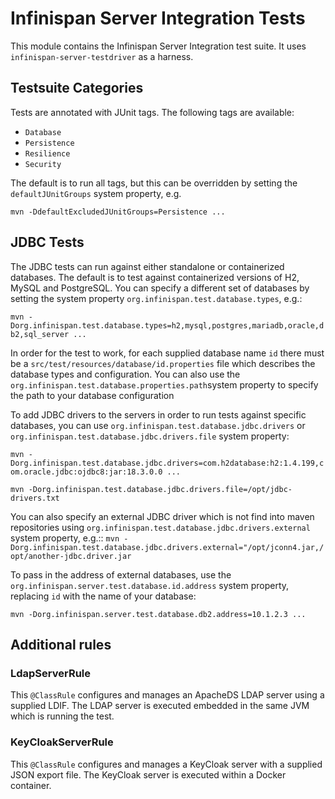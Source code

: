 Infinispan Server Integration Tests
========

This module contains the Infinispan Server Integration test suite. It uses `infinispan-server-testdriver` as a harness.

## Testsuite Categories

Tests are annotated with JUnit tags. The following tags are available:

* `Database`
* `Persistence`
* `Resilience`
* `Security`

The default is to run all tags, but this can be overridden by setting the `defaultJUnitGroups` system property, e.g.

`mvn -DdefaultExcludedJUnitGroups=Persistence ...`

## JDBC Tests

The JDBC tests can run against either standalone or containerized databases. 
The default is to test against containerized versions of H2, MySQL and PostgreSQL. 
You can specify a different set of databases by setting the system property `org.infinispan.test.database.types`, e.g.:

`mvn -Dorg.infinispan.test.database.types=h2,mysql,postgres,mariadb,oracle,db2,sql_server ...`

In order for the test to work, for each supplied database name `id` there must be a `src/test/resources/database/id.properties` file which describes the database types and configuration.
You can also use the `org.infinispan.test.database.properties.path`system property to specify the path to your database configuration

To add JDBC drivers to the servers in order to run tests against specific databases, you can use `org.infinispan.test.database.jdbc.drivers` or `org.infinispan.test.database.jdbc.drivers.file` system property:

`mvn -Dorg.infinispan.test.database.jdbc.drivers=com.h2database:h2:1.4.199,com.oracle.jdbc:ojdbc8:jar:18.3.0.0 ...`

`mvn -Dorg.infinispan.test.database.jdbc.drivers.file=/opt/jdbc-drivers.txt`

You can also specify an external JDBC driver which is not find into maven repositories using `org.infinispan.test.database.jdbc.drivers.external` system property, e.g.::
`mvn -Dorg.infinispan.test.database.jdbc.drivers.external="/opt/jconn4.jar,/opt/another-jdbc.driver.jar`

To pass in the address of external databases, use the `org.infinispan.server.test.database.id.address` system property, replacing `id` with the name of your database:

`mvn -Dorg.infinispan.server.test.database.db2.address=10.1.2.3 ...`

## Additional rules

### LdapServerRule

This `@ClassRule` configures and manages an ApacheDS LDAP server using a supplied LDIF. The LDAP server is executed embedded in the same JVM which is running the test. 

### KeyCloakServerRule

This `@ClassRule` configures and manages a KeyCloak server with a supplied JSON export file. The KeyCloak server is executed within a Docker container.